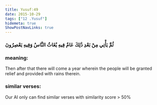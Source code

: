 ```yaml
---
title: Yusuf:49
date: 2015-10-29
tags: ["12 .Yusuf"]
hidemeta: true 
ShowPostNavLinks: true 
---
```

### ثُمَّ يَأْتِي مِنْ بَعْدِ ذَٰلِكَ عَامٌ فِيهِ يُغَاثُ النَّاسُ وَفِيهِ يَعْصِرُونَ
### meaning: 
Then after that there will come a year wherein the people will be granted relief and provided with rains therein.
### similar verses: 

Our AI only can find similar verses with similarity score > 50% 




